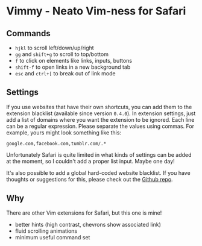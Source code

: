 # Vimmy - Neato Vim-ness for Safari

## Commands
- `hjkl` to scroll left/down/up/right
- `gg` and `shift+g` to scroll to top/bottom
- `f` to click on elements like links, inputs, buttons
- `shift-f` to open links in a new background tab
- `esc` and `ctrl+[` to break out of link mode

## Settings

If you use websites that have their own shortcuts, you can add them to the extension blacklist (available since version `0.4.0`). In extension settings, just add a list of domains where you want the extension to be ignored. Each line can be a regular expression. Please separate the values using commas. For example, yours might look something like this:

```
google.com,facebook.com,tumblr.com/.*
```

Unfortunately Safari is quite limited in what kinds of settings can be added at the moment, so I couldn't add a proper list input. Maybe one day!

It's also possible to add a global hard-coded website blacklist. If you have thoughts or suggestions for this, please check out the [Github repo](https://github.com/gggritso/Vimmy.safariextension/issues).

## Why

There are other Vim extensions for Safari, but this one is mine!

- better hints (high contrast, chevrons show associated link)
- fluid scrolling animations
- minimum useful command set
